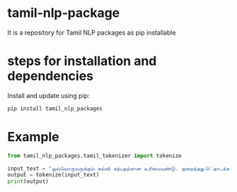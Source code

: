 # tamil-nlp-package
It is a repository for Tamil NLP packages as pip installable

# steps for installation and dependencies
Install and update using pip:
```python
pip install tamil_nlp_packages
```

# Example

```python
from tamil_nlp_packages.tamil_tokenizer import tokenize

input_text = "ஒவ்வொருவருக்கும் கல்வி கற்பதற்கான உரிமையுண்டு. குறைந்தது ெதாடக்க அடிப்படைக் கட்டங்களிலாவது கல்வி இலவசமானதாயிருத்தல் வேண்டும். தொடக்கக் கல்வி கட்டாயப்படுத்தல் வேண்டும். தொழில் நுட்பக் கல்வியும் உயர் தொழிற் கல்வியும் பொதுவாகப் பெறப்படத்தக்கனவாயிருத்தல் வேண்டும். உயர் கல்வியானது யாவருக்கும் திறமையடிப்படையின் மீது சமமான முறையில் கிடைக்கக் கூடியதாக்கப்படுதலும் வேண்டும். கல்வியானது மனிதனின் ஆளுமையை முழுதாக விருத்தி ெசய்யுமுகமாகவும் மனிதவுரிமைகளுக்கும் அடிப்படைச் சுதந்திரங்களுக்குமான மரியாதையை வலுப்படு்த்துமுகமாகவும் ஆற்றப்படுத்தப்படல் வேண்டும். அது சகல நாடுகளுக்கிடையேயும், இன அல்லத மதக் குழுவினருக்கிைடயேயும் மன ஒத்திசைவு, பொறுதியுணர்வு, தோழமை, ஆகியவற்றை மேம்படுத்துதல் வேண்டுமென்பதுடன், சமாதானத்தைப் பேணுவதற்காக ஐக்கிய நாடுகள் சபையின் முயற்சிகளை மேற்கொண்டு செல்லுவதற்குதவவும் வேண்டும்."
output = tokenize(input_text)
print(output)
```
